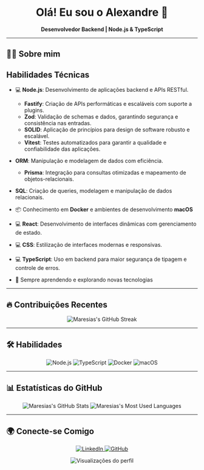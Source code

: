 <h1 align="center">Olá! Eu sou o Alexandre 👋</h1>

<p align="center">
  <b>Desenvolvedor Backend | Node.js & TypeScript</b>
</p>

---

## 🧑‍💻 Sobre mim

## Habilidades Técnicas
- 💻 **Node.js**: Desenvolvimento de aplicações backend e APIs RESTful.
   - **Fastify**: Criação de APIs performáticas e escaláveis com suporte a plugins.
   - **Zod**: Validação de schemas e dados, garantindo segurança e consistência nas entradas.
   - **SOLID**: Aplicação de princípios para design de software robusto e escalável.
   - **Vitest**: Testes automatizados para garantir a qualidade e confiabilidade das aplicações.
- **ORM**: Manipulação e modelagem de dados com eficiência.
   - **Prisma**: Integração para consultas otimizadas e mapeamento de objetos-relacionais.
- **SQL**: Criação de queries, modelagem e manipulação de dados relacionais.
- 📦 Conhecimento em **Docker** e ambientes de desenvolvimento **macOS**
- 💻 **React**: Desenvolvimento de interfaces dinâmicas com gerenciamento de estado.
- 💻 **CSS**: Estilização de interfaces modernas e responsivas.
- 💻 **TypeScript**: Uso em backend para maior segurança de tipagem e controle de erros.


- 🌱 Sempre aprendendo e explorando novas tecnologias

---

## 🔥 Contribuições Recentes

<p align="center">
  <img src="https://github-readme-streak-stats.herokuapp.com/?user=Maresias&theme=default&hide_border=true" alt="Maresias's GitHub Streak" />
</p>

---

## 🛠️ Habilidades

<p align="center">
  <img src="https://img.shields.io/badge/Node.js-339933?style=for-the-badge&logo=node.js&logoColor=white" alt="Node.js" />
  <img src="https://img.shields.io/badge/TypeScript-007ACC?style=for-the-badge&logo=typescript&logoColor=white" alt="TypeScript" />
  <img src="https://img.shields.io/badge/Docker-2496ED?style=for-the-badge&logo=docker&logoColor=white" alt="Docker" />
  <img src="https://img.shields.io/badge/macOS-000000?style=for-the-badge&logo=apple&logoColor=white" alt="macOS" />
</p>

---

## 📊 Estatísticas do GitHub

<p align="center">
  <img src="https://github-readme-stats.vercel.app/api?username=Maresias&show_icons=true&theme=default&hide_border=true&count_private=true" alt="Maresias's GitHub Stats" />
  <img src="https://github-readme-stats.vercel.app/api/top-langs/?username=Maresias&layout=compact&theme=default&hide_border=true" alt="Maresias's Most Used Languages" />
</p>

---

## 🌍 Conecte-se Comigo

<p align="center">
  <a href="https://linkedin.com/in/seu-perfil" target="_blank">
    <img src="https://img.shields.io/badge/LinkedIn-0077B5?style=for-the-badge&logo=linkedin&logoColor=white" alt="LinkedIn" />
  </a>
  <a href="https://github.com/Maresias" target="_blank">
    <img src="https://img.shields.io/badge/GitHub-181717?style=for-the-badge&logo=github&logoColor=white" alt="GitHub" />
  </a>
</p>

<p align="center">
  <img src="https://komarev.com/ghpvc/?username=Maresias&color=blue" alt="Visualizações do perfil" />
</p>
